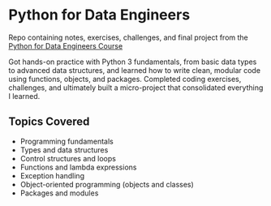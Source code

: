 # Python for Data Engineers
Repo containing notes, exercises, challenges, and final project from the [Python for Data Engineers Course](https://www.udemy.com/course/python-foundation-course/)

Got hands-on practice with Python 3 fundamentals, from basic data types to advanced data structures, and learned how to write clean, modular code using functions, objects, and packages. Completed coding exercises, challenges, and ultimately built a micro-project that consolidated everything I learned. 

## Topics Covered
- Programming fundamentals
- Types and data structures
- Control structures and loops
- Functions and lambda expressions
- Exception handling
- Object-oriented programming (objects and classes)
- Packages and modules
